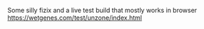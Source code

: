 Some silly fizix and a live test build that mostly works in browser https://wetgenes.com/test/unzone/index.html 